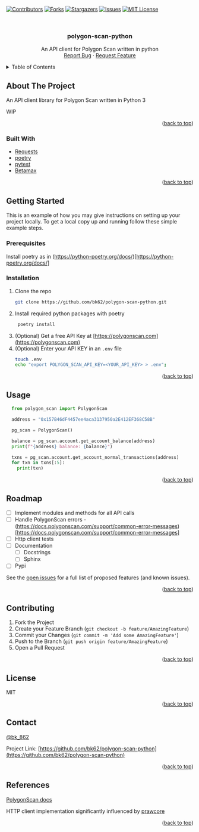 <div id="top"></div>

<!-- PROJECT SHIELDS -->

[![Contributors][contributors-shield]][contributors-url]
[![Forks][forks-shield]][forks-url]
[![Stargazers][stars-shield]][stars-url]
[![Issues][issues-shield]][issues-url]
[![MIT License][license-shield]][license-url]

<!-- [![LinkedIn][linkedin-shield]][linkedin-url] -->

<!-- PROJECT LOGO -->
<br />
<div align="center">
  <a href="https://github.com/bk62/polygon-scan-python">
    <!-- <img src="images/logo.png" alt="Logo" width="80" height="80"> -->
  </a>

<h3 align="center">polygon-scan-python</h3>

  <p align="center">
    An API client for Polygon Scan written in python
    <br />
    <!-- <a href="https://github.com/bk62/polygon-scan-python"><strong>Explore the docs »</strong></a> -->
    <!-- <br /> -->
    <!-- <br /> -->
    <!-- <a href="https://github.com/bk62/polygon-scan-python">View Demo</a> -->
    <!-- · -->
    <a href="https://github.com/bk62/polygon-scan-python/issues">Report Bug</a>
    ·
    <a href="https://github.com/bk62/polygon-scan-python/issues">Request Feature</a>
  </p>
</div>

<!-- TABLE OF CONTENTS -->
<details>
  <summary>Table of Contents</summary>
  <ol>
    <li>
      <a href="#about-the-project">About The Project</a>
      <ul>
        <li><a href="#built-with">Built With</a></li>
      </ul>
    </li>
    <li>
      <a href="#getting-started">Getting Started</a>
      <ul>
        <li><a href="#prerequisites">Prerequisites</a></li>
        <li><a href="#installation">Installation</a></li>
      </ul>
    </li>
    <li><a href="#usage">Usage</a></li>
    <li><a href="#roadmap">Roadmap</a></li>
    <li><a href="#contributing">Contributing</a></li>
    <li><a href="#license">License</a></li>
    <li><a href="#contact">Contact</a></li>
    <li><a href="#references">References</a></li>
  </ol>
</details>

<!-- ABOUT THE PROJECT -->

## About The Project

<!-- [![Product Name Screen Shot][product-screenshot]](https://example.com) -->

An API client library for Polygon Scan written in Python 3

WIP

<!-- Here's a blank template to get started: To avoid retyping too much info. Do a search and replace with your text editor for the following: `bk62`, `polygon-scan-python`, `twitter_handle`, `linkedin_username`, `email_client`, `email`, `Polygon Scan Python `, `An API client for Polygon Scan written in python` -->

<p align="right">(<a href="#top">back to top</a>)</p>

### Built With

- [Requests](https://docs.python-requests.org/en/latest/)
- [poetry](https://python-poetry.org/)
- [pytest](https://docs.pytest.org/)
- [Betamax](https://github.com/betamaxpy/betamax)

<p align="right">(<a href="#top">back to top</a>)</p>

<!-- GETTING STARTED -->

## Getting Started

This is an example of how you may give instructions on setting up your project locally.
To get a local copy up and running follow these simple example steps.

### Prerequisites

Install poetry as in (https://python-poetry.org/docs/)[https://python-poetry.org/docs/]

### Installation

1. Clone the repo
   ```sh
   git clone https://github.com/bk62/polygon-scan-python.git
   ```
2. Install required python packages with poetry
   ```sh
    poetry install
   ```
3. (Optional) Get a free API Key at [https://polygonscan.com](https://polygonscan.com)
4. (Optional) Enter your API KEY in an `.env` file
   ```sh
   touch .env
   echo "export POLYGON_SCAN_API_KEY=<YOUR_API_KEY> > .env";
   ```

<p align="right">(<a href="#top">back to top</a>)</p>

<!-- USAGE EXAMPLES -->

## Usage

```python
  from polygon_scan import PolygonScan

  address = "0x157B46dF4457ee4aca3137950a2E412EF368C58B"

  pg_scan = PolygonScan()

  balance = pg_scan.account.get_account_balance(address)
  print(f"{address} balance: {balance}")

  txns = pg_scan.account.get_account_normal_transactions(address)
  for txn in txns[:5]:
    print(txn)
```

<!-- _For more examples, please refer to the [Documentation](https://example.com)_ -->

<p align="right">(<a href="#top">back to top</a>)</p>

<!-- ROADMAP -->

## Roadmap

- [ ] Implement modules and methods for all API calls
- [ ] Handle PolygonScan errors - (https://docs.polygonscan.com/support/common-error-messages)[https://docs.polygonscan.com/support/common-error-messages]
- [ ] Http client tests
- [ ] Documentation
  - [ ] Docstrings
  - [ ] Sphinx
- [ ] Pypi

See the [open issues](https://github.com/bk62/polygon-scan-python/issues) for a full list of proposed features (and known issues).

<p align="right">(<a href="#top">back to top</a>)</p>

<!-- CONTRIBUTING -->

## Contributing

1. Fork the Project
2. Create your Feature Branch (`git checkout -b feature/AmazingFeature`)
3. Commit your Changes (`git commit -m 'Add some AmazingFeature'`)
4. Push to the Branch (`git push origin feature/AmazingFeature`)
5. Open a Pull Request

<p align="right">(<a href="#top">back to top</a>)</p>

<!-- LICENSE -->

## License

MIT

<p align="right">(<a href="#top">back to top</a>)</p>

<!-- CONTACT -->

## Contact

[@bk_862](https://twitter.com/bk_862)

Project Link: [https://github.com/bk62/polygon-scan-python](https://github.com/bk62/polygon-scan-python)

<p align="right">(<a href="#top">back to top</a>)</p>

## References

[PolygonScan docs](https://docs.polygonscan.com)

HTTP client implementation significantly influenced by [prawcore](https://github.com/praw-dev/prawcore)

<p align="right">(<a href="#top">back to top</a>)</p>

<!-- MARKDOWN LINKS & IMAGES -->
<!-- https://www.markdownguide.org/basic-syntax/#reference-style-links -->

[contributors-shield]: https://img.shields.io/github/contributors/bk62/polygon-scan-python.svg?style=for-the-badge
[contributors-url]: https://github.com/bk62/polygon-scan-python/graphs/contributors
[forks-shield]: https://img.shields.io/github/forks/bk62/polygon-scan-python.svg?style=for-the-badge
[forks-url]: https://github.com/bk62/polygon-scan-python/network/members
[stars-shield]: https://img.shields.io/github/stars/bk62/polygon-scan-python.svg?style=for-the-badge
[stars-url]: https://github.com/bk62/polygon-scan-python/stargazers
[issues-shield]: https://img.shields.io/github/issues/bk62/polygon-scan-python.svg?style=for-the-badge
[issues-url]: https://github.com/bk62/polygon-scan-python/issues
[license-shield]: https://img.shields.io/github/license/bk62/polygon-scan-python.svg?style=for-the-badge
[license-url]: https://github.com/bk62/polygon-scan-python/blob/master/LICENSE.txt
[linkedin-shield]: https://img.shields.io/badge/-LinkedIn-black.svg?style=for-the-badge&logo=linkedin&colorB=555
[linkedin-url]: https://linkedin.com/in/linkedin_username
[product-screenshot]: images/screenshot.png
